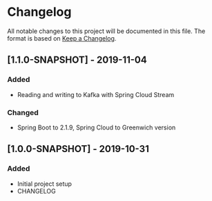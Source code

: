 # Changelog
All notable changes to this project will be documented in this file. The format is based on [Keep a Changelog](https://keepachangelog.com/en/1.0.0/).

## [1.1.0-SNAPSHOT] - 2019-11-04
### Added
- Reading and writing to Kafka with Spring Cloud Stream

### Changed
- Spring Boot to 2.1.9, Spring Cloud to Greenwich version

## [1.0.0-SNAPSHOT] - 2019-10-31
### Added
- Initial project setup
- CHANGELOG